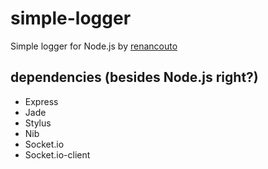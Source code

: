 # simple-logger

Simple logger for Node.js by [renancouto](http://www.github.com/renancouto)

## dependencies (besides Node.js right?)

- Express
- Jade
- Stylus
- Nib
- Socket.io
- Socket.io-client
